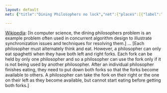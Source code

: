 ```yaml
---
layout: default
net: {"title":"Dining Philosophers no lock","net":{"places":[{"label":"P0","x":8,"y":6},{"label":"P1","x":8,"y":16},{"label":"P2","x":27,"y":2},{"label":"P3","x":27,"y":21}],"transitions":[{"label":"T0","x":22.55,"y":6,"pre":{"P0":1,"P1":1},"post":{"P2":1}},{"label":"T1","x":22.55,"y":16,"pre":{"P0":1,"P1":1},"post":{"P3":1}},{"label":"T2","x":2.55,"y":21,"pre":{"P3":1},"post":{"P1":1,"P0":1}},{"label":"T3","x":2.55,"y":2,"pre":{"P2":1},"post":{"P0":1,"P1":1}}],"marking":{"P0":1,"P1":1}}}

---
```

[Wikipedia](https://en.wikipedia.org/wiki/Dining_philosophers_problem): [In computer science, the dining philosophers problem is an example problem often used in concurrent algorithm design to illustrate synchronization issues and techniques for resolving them.] ... [Each philosopher must alternately think and eat. However, a philosopher can only eat spaghetti when they have both left and right forks. Each fork can be held by only one philosopher and so a philosopher can use the fork only if it is not being used by another philosopher. After an individual philosopher finishes eating, they need to put down both forks so that the forks become available to others. A philosopher can take the fork on their right or the one on their left as they become available, but cannot start eating before getting both forks.]
